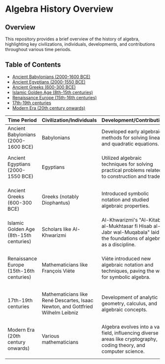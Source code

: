 # Algebra History Overview

## Overview

This repository provides a brief overview of the history of algebra, highlighting key civilizations, individuals, developments, and contributions throughout various time periods.

## Table of Contents

- [Ancient Babylonians (2000-1600 BCE)](#ancient-babylonians-2000-1600-bce)
- [Ancient Egyptians (2000-1550 BCE)](#ancient-egyptians-2000-1550-bce)
- [Ancient Greeks (600-300 BCE)](#ancient-greeks-600-300-bce)
- [Islamic Golden Age (8th-15th centuries)](#islamic-golden-age-8th-15th-centuries)
- [Renaissance Europe (15th-16th centuries)](#renaissance-europe-15th-16th-centuries)
- [17th-19th centuries](#17th-19th-centuries)
- [Modern Era (20th century onwards)](#modern-era-20th-century-onwards)


| Time Period | Civilization/Individuals | Development/Contribution | Examples |
|-------------|-------------------------|-------------------------|----------|
| Ancient Babylonians (2000-1600 BCE) | Babylonians | Developed early algebraic methods for solving linear and quadratic equations. | Solving linear equations like 2x + 3 = 9. |
| Ancient Egyptians (2000-1550 BCE) | Egyptians | Utilized algebraic techniques for solving practical problems related to construction and trade. | Calculating the area of a rectangular field given its dimensions. |
| Ancient Greeks (600-300 BCE) | Greeks (notably Diophantus) | Introduced symbolic notation and studied algebraic properties. | Solving indeterminate equations, like Diophantine equations. |
| Islamic Golden Age (8th-15th centuries) | Scholars like Al-Khwarizmi | Al-Khwarizmi's "Al-Kitab al-Mukhtasar fi Hisab al-Jabr wal-Muqabala" laid the foundations of algebra as a discipline. | Solving quadratic equations using completing the square method. |
| Renaissance Europe (15th-16th centuries) | Mathematicians like François Viète | Viète introduced new algebraic notation and techniques, paving the way for symbolic algebra. | Introducing letters as variables in algebraic equations, such as using x, y, z. |
| 17th-19th centuries | Mathematicians like René Descartes, Isaac Newton, and Gottfried Wilhelm Leibniz | Development of analytic geometry, calculus, and algebraic concepts. | Descartes' coordinate system linking algebra with geometry. |
| Modern Era (20th century onwards) | Various mathematicians | Algebra evolves into a vast field, influencing diverse areas like cryptography, coding theory, and computer science. | Applications in cryptography for secure communication, like RSA algorithm. |


